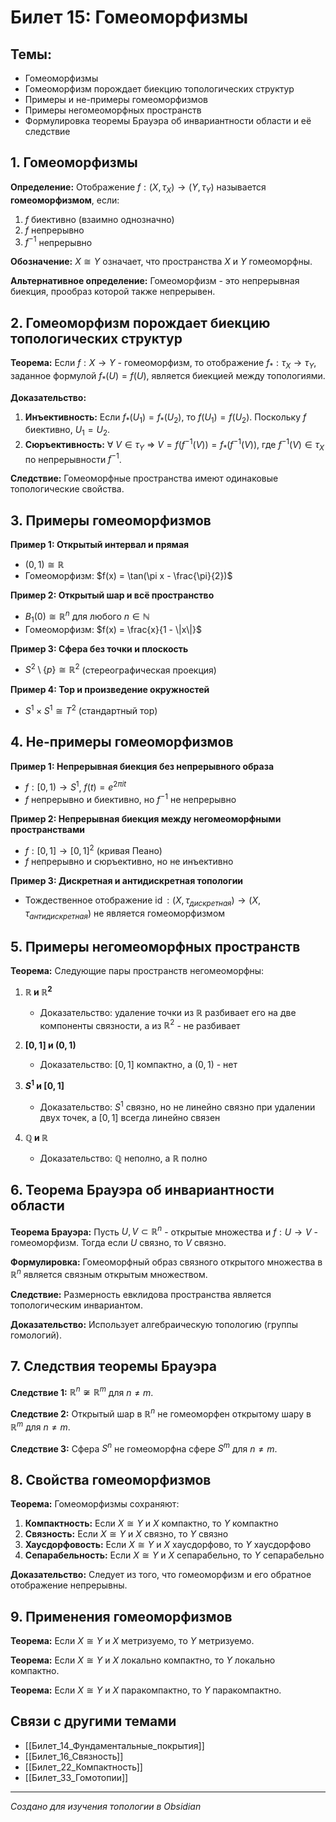 # Билет 15: Гомеоморфизмы

## Темы:
- Гомеоморфизмы
- Гомеоморфизм порождает биекцию топологических структур
- Примеры и не-примеры гомеоморфизмов
- Примеры негомеоморфных пространств
- Формулировка теоремы Брауэра об инвариантности области и её следствие

## 1. Гомеоморфизмы

**Определение:** Отображение $f: (X, \tau_X) \to (Y, \tau_Y)$ называется **гомеоморфизмом**, если:

1. $f$ биективно (взаимно однозначно)
2. $f$ непрерывно
3. $f^{-1}$ непрерывно

**Обозначение:** $X \cong Y$ означает, что пространства $X$ и $Y$ гомеоморфны.

**Альтернативное определение:** Гомеоморфизм - это непрерывная биекция, прообраз которой также непрерывен.

## 2. Гомеоморфизм порождает биекцию топологических структур

**Теорема:** Если $f: X \to Y$ - гомеоморфизм, то отображение $f_*: \tau_X \to \tau_Y$, заданное формулой $f_*(U) = f(U)$, является биекцией между топологиями.

**Доказательство:**
1. **Инъективность:** Если $f_*(U_1) = f_*(U_2)$, то $f(U_1) = f(U_2)$. Поскольку $f$ биективно, $U_1 = U_2$.
2. **Сюръективность:** ∀ $V \in \tau_Y$ ⇒ $V = f(f^{-1}(V)) = f_*(f^{-1}(V))$, где $f^{-1}(V) \in \tau_X$ по непрерывности $f^{-1}$.

**Следствие:** Гомеоморфные пространства имеют одинаковые топологические свойства.

## 3. Примеры гомеоморфизмов

**Пример 1: Открытый интервал и прямая**
- $(0,1) \cong \mathbb{R}$
- Гомеоморфизм: $f(x) = \tan(\pi x - \frac{\pi}{2})$

**Пример 2: Открытый шар и всё пространство**
- $B_1(0) \cong \mathbb{R}^n$ для любого $n \in \mathbb{N}$
- Гомеоморфизм: $f(x) = \frac{x}{1 - \|x\|}$

**Пример 3: Сфера без точки и плоскость**
- $S^2 \setminus \{p\} \cong \mathbb{R}^2$ (стереографическая проекция)

**Пример 4: Тор и произведение окружностей**
- $S^1 \times S^1 \cong T^2$ (стандартный тор)

## 4. Не-примеры гомеоморфизмов

**Пример 1: Непрерывная биекция без непрерывного образа**
- $f: [0,1) \to S^1$, $f(t) = e^{2\pi i t}$
- $f$ непрерывно и биективно, но $f^{-1}$ не непрерывно

**Пример 2: Непрерывная биекция между негомеоморфными пространствами**
- $f: [0,1] \to [0,1]^2$ (кривая Пеано)
- $f$ непрерывно и сюръективно, но не инъективно

**Пример 3: Дискретная и антидискретная топологии**
- Тождественное отображение $\operatorname{id}: (X, \tau_{дискретная}) \to (X, \tau_{антидискретная})$ не является гомеоморфизмом

## 5. Примеры негомеоморфных пространств

**Теорема:** Следующие пары пространств негомеоморфны:

1. **$\mathbb{R}$ и $\mathbb{R}^2$**
   - Доказательство: удаление точки из $\mathbb{R}$ разбивает его на две компоненты связности, а из $\mathbb{R}^2$ - не разбивает

2. **$[0,1]$ и $(0,1)$**
   - Доказательство: $[0,1]$ компактно, а $(0,1)$ - нет

3. **$S^1$ и $[0,1]$**
   - Доказательство: $S^1$ связно, но не линейно связно при удалении двух точек, а $[0,1]$ всегда линейно связен

4. **$\mathbb{Q}$ и $\mathbb{R}$**
   - Доказательство: $\mathbb{Q}$ неполно, а $\mathbb{R}$ полно

## 6. Теорема Брауэра об инвариантности области

**Теорема Брауэра:** Пусть $U, V \subset \mathbb{R}^n$ - открытые множества и $f: U \to V$ - гомеоморфизм. Тогда если $U$ связно, то $V$ связно.

**Формулировка:** Гомеоморфный образ связного открытого множества в $\mathbb{R}^n$ является связным открытым множеством.

**Следствие:** Размерность евклидова пространства является топологическим инвариантом.

**Доказательство:** Использует алгебраическую топологию (группы гомологий).

## 7. Следствия теоремы Брауэра

**Следствие 1:** $\mathbb{R}^n \not\cong \mathbb{R}^m$ для $n \neq m$.

**Следствие 2:** Открытый шар в $\mathbb{R}^n$ не гомеоморфен открытому шару в $\mathbb{R}^m$ для $n \neq m$.

**Следствие 3:** Сфера $S^n$ не гомеоморфна сфере $S^m$ для $n \neq m$.

## 8. Свойства гомеоморфизмов

**Теорема:** Гомеоморфизмы сохраняют:

1. **Компактность:** Если $X \cong Y$ и $X$ компактно, то $Y$ компактно
2. **Связность:** Если $X \cong Y$ и $X$ связно, то $Y$ связно
3. **Хаусдорфовость:** Если $X \cong Y$ и $X$ хаусдорфово, то $Y$ хаусдорфово
4. **Сепарабельность:** Если $X \cong Y$ и $X$ сепарабельно, то $Y$ сепарабельно

**Доказательство:** Следует из того, что гомеоморфизм и его обратное отображение непрерывны.

## 9. Применения гомеоморфизмов

**Теорема:** Если $X \cong Y$ и $X$ метризуемо, то $Y$ метризуемо.

**Теорема:** Если $X \cong Y$ и $X$ локально компактно, то $Y$ локально компактно.

**Теорема:** Если $X \cong Y$ и $X$ паракомпактно, то $Y$ паракомпактно.

## Связи с другими темами

- [[Билет_14_Фундаментальные_покрытия]]
- [[Билет_16_Связность]]
- [[Билет_22_Компактность]]
- [[Билет_33_Гомотопии]]

---
*Создано для изучения топологии в Obsidian*
